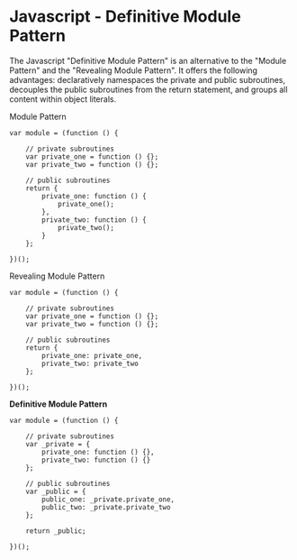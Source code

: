 Javascript - Definitive Module Pattern
==========================

The Javascript "Definitive Module Pattern" is an alternative to the "Module Pattern" and the "Revealing Module Pattern". It offers the following advantages: declaratively namespaces the private and public subroutines, decouples the public subroutines from the return statement, and groups all content within object literals.

Module Pattern

    var module = (function () {

        // private subroutines
        var private_one = function () {};
        var private_two = function () {};

        // public subroutines
        return {
            private_one: function () {
                private_one();
            },
            private_two: function () {
                private_two();
            }
        };

    })();

Revealing Module Pattern

    var module = (function () {

        // private subroutines
        var private_one = function () {};
        var private_two = function () {};

        // public subroutines
        return {
            private_one: private_one,
            private_two: private_two
        };

    })();

**Definitive Module Pattern**

    var module = (function () {

        // private subroutines
        var _private = {
            private_one: function () {},
            private_two: function () {}
        };

        // public subroutines
        var _public = {
            public_one: _private.private_one,
            public_two: _private.private_two
        };

        return _public;

    })();

